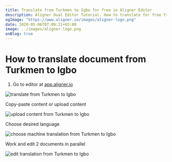 ```yaml
---
title: Translate from Turkmen to Igbo for free in Aligner Editor
description: Aligner Dual Editor Tutorial. How to translate for free from Turkmen to Igbo. Aligner is multilingual document management platform. 
ogImage: "https://www.aligner.io/images/aligner-logo.png"
date: 2020-05-06T07:09:21+03:00
image: ../images/aligner-logo.png
onBlog: true
---
```


# How to translate document from Turkmen to Igbo

1. Go to editor at [app.aligner.io](https://app.aligner.io "Aligner App web page")

![translate from Turkmen to Igbo](../aligner-blank-editor.png "translate from Turkmen to Igbo")

Copy-paste content or upload content

![upload content from Turkmen to Igbo](../aligner-uploaded-document.png "upload content from Turkmen to Igbo")

Choose desired language

![choose machine translation from Turkmen to Igbo](../aligner-language-dropdown.png "choose machine translation from Turkmen to Igbo")

Work and edit 2 documents in parallel

![edit translation from Turkmen to Igbo](../aligner-double-sitded-editor.png "edit translation from Turkmen to Igbo")

